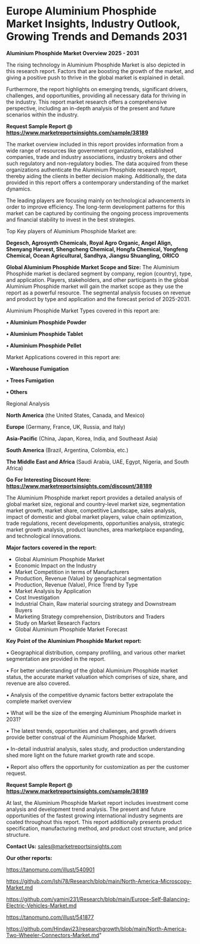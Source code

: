 # Europe Aluminium Phosphide Market Insights, Industry Outlook, Growing Trends and Demands 2031

<Strong> Aluminium Phosphide Market Overview 2025 - 2031</strong>

The rising technology in Aluminium Phosphide Market is also depicted in this research report. Factors that are boosting the growth of the market, and giving a positive push to thrive in the global market is explained in detail.

Furthermore, the report highlights on emerging trends, significant drivers, challenges, and opportunities, providing all necessary data for thriving in the industry. This report market research offers a comprehensive perspective, including an in-depth analysis of the present and future scenarios within the industry.

<strong>Request Sample Report @ <a href=https://www.marketreportsinsights.com/sample/38189>https://www.marketreportsinsights.com/sample/38189</a></strong>

The market overview included in this report provides information from a wide range of resources like government organizations, established companies, trade and industry associations, industry brokers and other such regulatory and non-regulatory bodies. The data acquired from these organizations authenticate the Aluminium Phosphide research report, thereby aiding the clients in better decision making. Additionally, the data provided in this report offers a contemporary understanding of the market dynamics.

The leading players are focusing mainly on technological advancements in order to improve efficiency. The long-term development patterns for this market can be captured by continuing the ongoing process improvements and financial stability to invest in the best strategies.

Top Key players of Aluminium Phosphide Market are:

<strong>Degesch, Agrosynth Chemicals, Royal Agro Organic, Angel Align, Shenyang Harvest, Shengcheng Chemical, Hongfa Chemical, Yongfeng Chemical, Ocean Agricultural, Sandhya, Jiangsu Shuangling, ORICO</strong>

<strong><b>Global Aluminium Phosphide Market Scope and Size:</b></strong>
The Aluminium Phosphide market is declared segment by company, region (country), type, and application. Players, stakeholders, and other participants in the global Aluminium Phosphide market will gain the market scope as they use the report as a powerful resource. The segmental analysis focuses on revenue and product by type and application and the forecast period of 2025-2031.

Aluminium Phosphide Market Types covered in this report are:

<strong>•  Aluminium Phosphide Powder

•  Aluminium Phosphide Tablet

•  Aluminium Phosphide Pellet</strong>

Market Applications covered in this report are:

<strong>•  Warehouse Fumigation

•  Trees Fumigation

•  Others</strong> 

Regional Analysis

<strong>North America</strong> (the United States, Canada, and Mexico)

<strong>Europe</strong> (Germany, France, UK, Russia, and Italy)

<strong>Asia-Pacific</strong> (China, Japan, Korea, India, and Southeast Asia)

<strong>South America</strong> (Brazil, Argentina, Colombia, etc.)

<strong>The Middle East and Africa</strong> (Saudi Arabia, UAE, Egypt, Nigeria, and South Africa)

<strong>Go For Interesting Discount Here: <a href=https://www.marketreportsinsights.com/discount/38189>https://www.marketreportsinsights.com/discount/38189</a></strong>

The Aluminium Phosphide market report provides a detailed analysis of global market size, regional and country-level market size, segmentation market growth, market share, competitive Landscape, sales analysis, impact of domestic and global market players, value chain optimization, trade regulations, recent developments, opportunities analysis, strategic market growth analysis, product launches, area marketplace expanding, and technological innovations.

<strong><b>Major factors covered in the report:</b></strong>
<ul>
  <li>Global Aluminium Phosphide Market </li>
  <li>Economic Impact on the Industry</li>
  <li>Market Competition in terms of Manufacturers</li>
  <li>Production, Revenue (Value) by geographical segmentation</li>
  <li>Production, Revenue (Value), Price Trend by Type</li>
  <li>Market Analysis by Application</li>
  <li>Cost Investigation</li>
  <li>Industrial Chain, Raw material sourcing strategy and Downstream Buyers</li>
  <li>Marketing Strategy comprehension, Distributors and Traders</li>
  <li>Study on Market Research Factors</li>
  <li>Global Aluminium Phosphide Market Forecast</li>
</ul>

<strong><b>Key Point of the Aluminium Phosphide Market report:</b></strong>

• Geographical distribution, company profiling, and various other market segmentation are provided in the report.

• For better understanding of the global Aluminium Phosphide market status, the accurate market valuation which comprises of size, share, and revenue are also covered.

• Analysis of the competitive dynamic factors better extrapolate the complete market overview

• What will be the size of the emerging Aluminium Phosphide market in 2031?

• The latest trends, opportunities and challenges, and growth drivers provide better construal of the Aluminium Phosphide Market.

• In-detail industrial analysis, sales study, and production understanding shed more light on the future market growth rate and scope.

• Report also offers the opportunity for customization as per the customer request.

<strong>Request Sample Report @ <a href=https://www.marketreportsinsights.com/sample/38189>https://www.marketreportsinsights.com/sample/38189</a></strong>

At last, the Aluminium Phosphide Market report includes investment come analysis and development trend analysis. The present and future opportunities of the fastest growing international industry segments are coated throughout this report. This report additionally presents product specification, manufacturing method, and product cost structure, and price structure.

<strong>Contact Us:</strong>
sales@marketreportsinsights.com

<strong>Our other reports:</strong>

<a href=https://tanomuno.com/illust/540901>https://tanomuno.com/illust/540901</a>

<a href=https://github.com/Ishi78/Research/blob/main/North-America-Microscopy-Market.md>https://github.com/Ishi78/Research/blob/main/North-America-Microscopy-Market.md</a>

<a href=https://github.com/yamini231/Research/blob/main/Europe-Self-Balancing-Electric-Vehicles-Market.md>https://github.com/yamini231/Research/blob/main/Europe-Self-Balancing-Electric-Vehicles-Market.md</a>

<a href=https://tanomuno.com/illust/541877>https://tanomuno.com/illust/541877</a>

<a href=https://github.com/Hindavi23/researchgrowth/blob/main/North-America-Two-Wheeler-Connectors-Market.md>https://github.com/Hindavi23/researchgrowth/blob/main/North-America-Two-Wheeler-Connectors-Market.md</a>"
